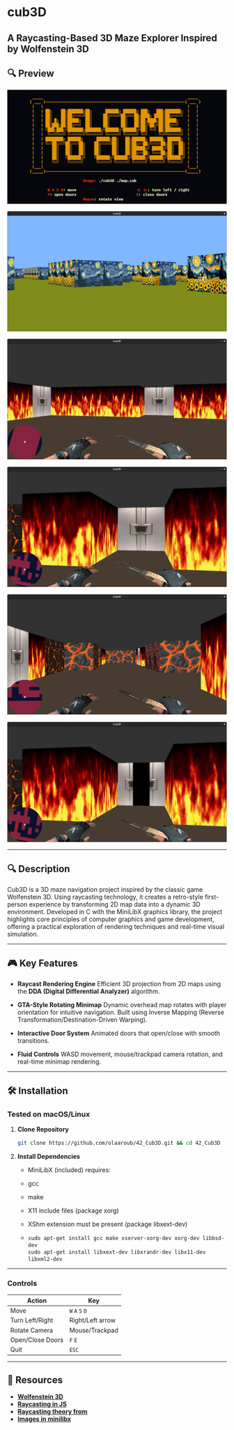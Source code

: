 # cub3D

## A Raycasting-Based 3D Maze Explorer Inspired by Wolfenstein 3D

## 🔍 Preview

![Screenshot of the game](imgs/screenshots/help.png)

![Screenshot of the game](imgs/screenshots/1.png)

![Screenshot of the game](imgs/screenshots/2.png)

![Screenshot of the game](imgs/screenshots/3.png)

![Screenshot of the game](imgs/screenshots/5.png)

![Screenshot of the game](imgs/screenshots/4.png)

---

## 🔍 Description

Cub3D is a 3D maze navigation project inspired by the classic game Wolfenstein 3D.
Using raycasting technology, it creates a retro-style first-person experience by transforming 2D map data into a dynamic 3D environment.
Developed in C with the MiniLibX graphics library, the project highlights core principles of computer graphics and game development,
offering a practical exploration of rendering techniques and real-time visual simulation.

---

## 🎮 Key Features

- **Raycast Rendering Engine**
  Efficient 3D projection from 2D maps using the **DDA (Digital Differential Analyzer)** algorithm.
  
- **GTA-Style Rotating Minimap**
  Dynamic overhead map rotates with player orientation for intuitive navigation.
  Built using Inverse Mapping (Reverse Transformation/Destination-Driven Warping).

- **Interactive Door System**
  Animated doors that open/close with smooth transitions.

- **Fluid Controls**
  WASD movement, mouse/trackpad camera rotation, and real-time minimap rendering.

---

## 🛠️ Installation

### Tested on macOS/Linux

1. **Clone Repository**

   ```bash
   git clone https://github.com/olaaroub/42_Cub3D.git && cd 42_Cub3D
   ```

2. **Install Dependencies**
   - MiniLibX (included) requires:
   - gcc
   - make
   - X11 include files (package xorg)
   - XShm extension must be present (package libxext-dev)

   - ```Utility functions from BSD systems - development files (package libbsd-dev)
     sudo apt-get install gcc make xserver-xorg-dev xorg-dev libbsd-dev
     sudo apt-get install libxext-dev libxrandr-dev libx11-dev libxml2-dev
     ```
---

### Controls

|       Action          |       Key       |
|-----------------------|-----------------|
| Move                  | `W` `A` `S` `D` |
| Turn Left/Right       | Right/Left arrow|
| Rotate Camera         | Mouse/Trackpad  |
| Open/Close Doors      | `F`      `E`    |
| Quit                  | `ESC`           |

---

## 🌟 Resources

- [**Wolfenstein 3D**](http://users.atw.hu/wolf3d/)
- [**Raycasting in JS**](http://www.playfuljs.com/a-first-person-engine-in-265-lines/)
- [**Raycasting theory from**](https://lodev.org/cgtutor/raycasting.html)
- [**Images in minilibx**](https://github.com/keuhdall/images_example)
